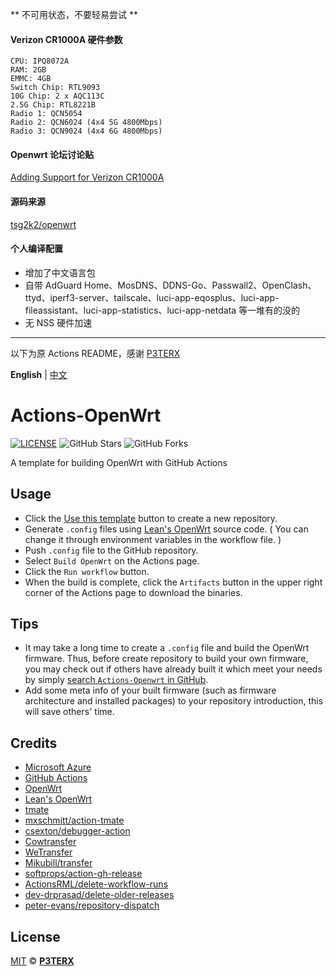** 不可用状态，不要轻易尝试 **

#### Verizon CR1000A 硬件参数
```
CPU: IPQ8072A
RAM: 2GB
EMMC: 4GB
Switch Chip: RTL9093
10G Chip: 2 x AQC113C
2.5G Chip: RTL8221B
Radio 1: QCN5054
Radio 2: QCN6024 (4x4 5G 4800Mbps)
Radio 3: QCN9024 (4x4 6G 4800Mbps)
```

#### Openwrt 论坛讨论贴
[Adding Support for Verizon CR1000A](https://forum.openwrt.org/t/adding-support-for-verizon-cr1000a/134605)

#### 源码来源
[tsg2k2/openwrt](https://github.com/tsg2k2/openwrt)

#### 个人编译配置
- 增加了中文语言包
- 自带 AdGuard Home、MosDNS、DDNS-Go、Passwall2、OpenClash、ttyd、iperf3-server、tailscale、luci-app-eqosplus、luci-app-fileassistant、luci-app-statistics、luci-app-netdata 等一堆有的没的
- 无 NSS 硬件加速

---
以下为原 Actions README，感谢 [P3TERX](https://p3terx.com/)

**English** | [中文](https://p3terx.com/archives/build-openwrt-with-github-actions.html)

# Actions-OpenWrt

[![LICENSE](https://img.shields.io/github/license/mashape/apistatus.svg?style=flat-square&label=LICENSE)](https://github.com/P3TERX/Actions-OpenWrt/blob/master/LICENSE)
![GitHub Stars](https://img.shields.io/github/stars/P3TERX/Actions-OpenWrt.svg?style=flat-square&label=Stars&logo=github)
![GitHub Forks](https://img.shields.io/github/forks/P3TERX/Actions-OpenWrt.svg?style=flat-square&label=Forks&logo=github)

A template for building OpenWrt with GitHub Actions

## Usage

- Click the [Use this template](https://github.com/P3TERX/Actions-OpenWrt/generate) button to create a new repository.
- Generate `.config` files using [Lean's OpenWrt](https://github.com/coolsnowwolf/lede) source code. ( You can change it through environment variables in the workflow file. )
- Push `.config` file to the GitHub repository.
- Select `Build OpenWrt` on the Actions page.
- Click the `Run workflow` button.
- When the build is complete, click the `Artifacts` button in the upper right corner of the Actions page to download the binaries.

## Tips

- It may take a long time to create a `.config` file and build the OpenWrt firmware. Thus, before create repository to build your own firmware, you may check out if others have already built it which meet your needs by simply [search `Actions-Openwrt` in GitHub](https://github.com/search?q=Actions-openwrt).
- Add some meta info of your built firmware (such as firmware architecture and installed packages) to your repository introduction, this will save others' time.

## Credits

- [Microsoft Azure](https://azure.microsoft.com)
- [GitHub Actions](https://github.com/features/actions)
- [OpenWrt](https://github.com/openwrt/openwrt)
- [Lean's OpenWrt](https://github.com/coolsnowwolf/lede)
- [tmate](https://github.com/tmate-io/tmate)
- [mxschmitt/action-tmate](https://github.com/mxschmitt/action-tmate)
- [csexton/debugger-action](https://github.com/csexton/debugger-action)
- [Cowtransfer](https://cowtransfer.com)
- [WeTransfer](https://wetransfer.com/)
- [Mikubill/transfer](https://github.com/Mikubill/transfer)
- [softprops/action-gh-release](https://github.com/softprops/action-gh-release)
- [ActionsRML/delete-workflow-runs](https://github.com/ActionsRML/delete-workflow-runs)
- [dev-drprasad/delete-older-releases](https://github.com/dev-drprasad/delete-older-releases)
- [peter-evans/repository-dispatch](https://github.com/peter-evans/repository-dispatch)

## License

[MIT](https://github.com/P3TERX/Actions-OpenWrt/blob/main/LICENSE) © [**P3TERX**](https://p3terx.com)
